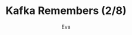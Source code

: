 ---
media: "images/rounds/round_3/kafka_remembers_2.png"
media_type: image
type: art
title: Kafka Remembers (2/8)
author: [Eva]
desc: Kafka Hynes recognises Fiore Silvestri from the previous shift, remembering her actions.
---